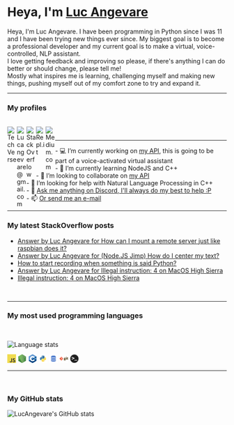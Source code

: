 # Heya, I'm [Luc Angevare](https://lucangevare.github.io)<br>

Heya, I'm Luc Angevare. I have been programming in Python since I was 11 and I have been trying new things ever since. My biggest goal is to become a professional developer and my current goal is to make a virtual, voice-controlled, NLP assistant.<br>
I love getting feedback and improving so please, if there's anything I can do better or should change, please tell me!<br>
Mostly what inspires me is learning, challenging myself and making new things, pushing myself out of my comfort zone to try and expand it.<br>
<hr>

### My profiles
<br>
<a href="https://discord.com/users/478903410159255572">
  <img align="left" alt="TechVerse" width="22px" src="https://cdn.jsdelivr.net/npm/simple-icons@v3/icons/discord.svg" />
</a>
<a href="mailto:lucangevare@gmail.com">
  <img align="left" alt="Lucangevare@gmail.com" width="22px" src="https://cdn.jsdelivr.net/npm/simple-icons@v3/icons/gmail.svg" />
</a>
<a href="https://stackoverflow.com/users/8294421/luc-angevare/">
  <img align="left" alt="StackOverflow" width="22px" src="https://cdn.jsdelivr.net/npm/simple-icons@v3/icons/stackoverflow.svg" />
</a>
<a href="https://repl.it/@LucAngevare">
  <img align="left" alt="Repl.it" width="22px" src="https://www.vectorlogo.zone/logos/replit/replit-icon.svg" />
</a>
<a href="https://medium.com/@lucangevare/">
  <img align="left" alt="Medium.com" width="22px" src="https://cdn.jsdelivr.net/npm/simple-icons@v3/icons/medium.svg" />
</a><br>
<hr>
- 💻 I’m currently working on <a href="https://github.com/LucAngevare/API">my API</a>, this is going to be part of a voice-activated virtual assistant<br>
- 🌱 I’m currently learning NodeJS and C++<br>
- 🤝 I’m looking to collaborate on <a href="https://github.com/LucAngevare/API">my API</a><br>
- 🤔 I’m looking for help with Natural Language Processing in C++<br>
- 💬 <a href="https://discord.com/users/478903410159255572">Ask me anything on Discord, I'll always do my best to help :P</a><br>
- 📫 <a href="mailto:lucangevare@gmail.com">Or send me an e-mail</a><br>
<hr>

### My latest StackOverflow posts


<!-- STACKOVERFLOW:START -->
- [Answer by Luc Angevare for How can I mount a remote server just like raspbian does it?](https://stackoverflow.com/questions/63340090/how-can-i-mount-a-remote-server-just-like-raspbian-does-it/63340777#63340777)
- [Answer by Luc Angevare for (Node.JS Jimp) How do I center my text?](https://stackoverflow.com/questions/50330430/node-js-jimp-how-do-i-center-my-text/63235857#63235857)
- [How to start recording when something is said Python?](https://stackoverflow.com/questions/53691128/how-to-start-recording-when-something-is-said-python)
- [Answer by Luc Angevare for Illegal instruction: 4 on MacOS High Sierra](https://stackoverflow.com/questions/52681359/illegal-instruction-4-on-macos-high-sierra/52689282#52689282)
- [Illegal instruction: 4 on MacOS High Sierra](https://stackoverflow.com/questions/52681359/illegal-instruction-4-on-macos-high-sierra)
<!-- STACKOVERFLOW:END -->

<br>
<hr>
<h3>My most used programming languages</h3><br>

<img alt="Language stats" src="https://github-readme-stats.vercel.app/api/top-langs/?username=LucAngevare&layout=compact&hide=html,css"/><br>

<code><img height="20" src="https://raw.githubusercontent.com/github/explore/80688e429a7d4ef2fca1e82350fe8e3517d3494d/topics/javascript/javascript.png"></code>
<code><img height="20" src="https://raw.githubusercontent.com/github/explore/80688e429a7d4ef2fca1e82350fe8e3517d3494d/topics/nodejs/nodejs.png"></code>
<code><img height="20" src="https://raw.githubusercontent.com/github/explore/80688e429a7d4ef2fca1e82350fe8e3517d3494d/topics/cpp/cpp.png"></code>
<code><img height="20" src="https://raw.githubusercontent.com/github/explore/80688e429a7d4ef2fca1e82350fe8e3517d3494d/topics/python/python.png"></code>
<code><img height="20" src="https://raw.githubusercontent.com/github/explore/80688e429a7d4ef2fca1e82350fe8e3517d3494d/topics/sql/sql.png"></code>
<code><img height="20" src="https://raw.githubusercontent.com/github/explore/80688e429a7d4ef2fca1e82350fe8e3517d3494d/topics/git/git.png"></code>
<code><img height="20" src="https://raw.githubusercontent.com/github/explore/80688e429a7d4ef2fca1e82350fe8e3517d3494d/topics/terminal/terminal.png"></code>
<br>
<hr>
<br>

<h3>My GitHub stats</h3>
<img align="left" alt="LucAngevare's GitHub stats" src="https://github-readme-stats.vercel.app/api?username=LucAngevare&count_private=true&show_icons=true"/>
